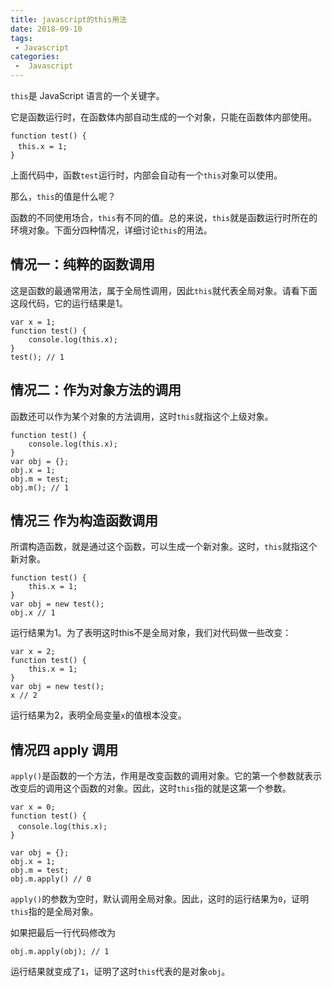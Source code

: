 ```yaml
---
title: javascript的this用法
date: 2018-09-10
tags:
 - Javascript
categories:
 -  Javascript
---
```


`this`是 JavaScript 语言的一个关键字。

它是函数运行时，在函数体内部自动生成的一个对象，只能在函数体内部使用。

```
function test() {
　this.x = 1;
}
```

上面代码中，函数`test`运行时，内部会自动有一个`this`对象可以使用。

那么，`this`的值是什么呢？

函数的不同使用场合，`this`有不同的值。总的来说，`this`就是函数运行时所在的环境对象。下面分四种情况，详细讨论`this`的用法。

## **情况一：纯粹的函数调用**

这是函数的最通常用法，属于全局性调用，因此`this`就代表全局对象。请看下面这段代码，它的运行结果是1。

```
var x = 1;
function test() {
    console.log(this.x);
}
test(); // 1
```

## **情况二：作为对象方法的调用**

函数还可以作为某个对象的方法调用，这时`this`就指这个上级对象。

```
function test() {
    console.log(this.x);
}
var obj = {};
obj.x = 1;
obj.m = test;
obj.m(); // 1
```

## **情况三 作为构造函数调用**

所谓构造函数，就是通过这个函数，可以生成一个新对象。这时，`this`就指这个新对象。

```
function test() {
    this.x = 1;
}
var obj = new test();
obj.x // 1
```

运行结果为1。为了表明这时this不是全局对象，我们对代码做一些改变：

```
var x = 2;
function test() {
    this.x = 1;
}
var obj = new test();
x // 2
```


运行结果为2，表明全局变量`x`的值根本没变。

## **情况四 apply 调用**

`apply()`是函数的一个方法，作用是改变函数的调用对象。它的第一个参数就表示改变后的调用这个函数的对象。因此，这时`this`指的就是这第一个参数。

```
var x = 0;
function test() {
　console.log(this.x);
}

var obj = {};
obj.x = 1;
obj.m = test;
obj.m.apply() // 0
```

`apply()`的参数为空时，默认调用全局对象。因此，这时的运行结果为`0`，证明`this`指的是全局对象。

如果把最后一行代码修改为

```
obj.m.apply(obj); // 1
```

运行结果就变成了`1`，证明了这时`this`代表的是对象`obj`。